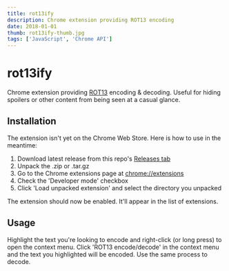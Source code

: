 ```yaml
---
title: rot13ify
description: Chrome extension providing ROT13 encoding
date: 2018-01-01
thumb: rot13ify-thumb.jpg
tags: ['JavaScript', 'Chrome API']
---
```

# rot13ify

Chrome extension providing [ROT13](https://en.wikipedia.org/wiki/ROT13) encoding & decoding. Useful for hiding spoilers or other content from being seen at a casual glance.

## Installation
The extension isn't yet on the Chrome Web Store. Here is how to use in the meantime:

1. Download latest release from this repo's [Releases tab](https://github.com/tjallen/rot13ify/releases)
2. Unpack the .zip or .tar.gz
3. Go to the Chrome extensions page at [chrome://extensions](chrome://extensions)
4. Check the 'Developer mode' checkbox
5. Click 'Load unpacked extension' and select the directory you unpacked

The extension should now be enabled. It'll appear in the list of extensions.

## Usage
Highlight the text you're looking to encode and right-click (or long press) to open the context menu. Click 'ROT13 encode/decode' in the context menu and the text you highlighted will be encoded. Use the same process to decode.
